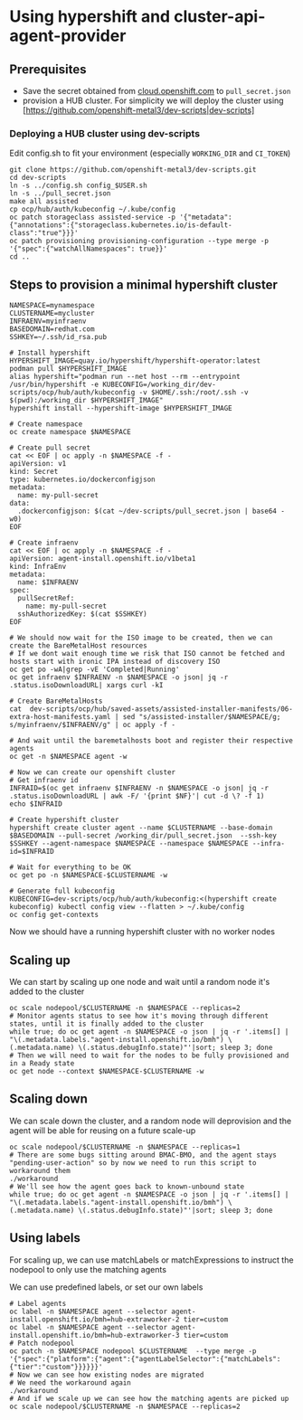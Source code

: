 # Using hypershift and cluster-api-agent-provider

## Prerequisites
- Save the secret obtained from [cloud.openshift.com](https://cloud.redhat.com/openshift/install/pull-secret) to
`pull_secret.json`
- provision a HUB cluster. For simplicity we will deploy the cluster using [https://github.com/openshift-metal3/dev-scripts|dev-scripts]


### Deploying a HUB cluster using dev-scripts
Edit config.sh to fit your environment (especially `WORKING_DIR` and `CI_TOKEN`)
```
git clone https://github.com/openshift-metal3/dev-scripts.git
cd dev-scripts
ln -s ../config.sh config_$USER.sh
ln -s ../pull_secret.json
make all assisted
cp ocp/hub/auth/kubeconfig ~/.kube/config
oc patch storageclass assisted-service -p '{"metadata": {"annotations":{"storageclass.kubernetes.io/is-default-class":"true"}}}'
oc patch provisioning provisioning-configuration --type merge -p '{"spec":{"watchAllNamespaces": true}}'
cd ..
```

## Steps to provision a minimal hypershift cluster
```
NAMESPACE=mynamespace
CLUSTERNAME=mycluster
INFRAENV=myinfraenv
BASEDOMAIN=redhat.com
SSHKEY=~/.ssh/id_rsa.pub

# Install hypershift
HYPERSHIFT_IMAGE=quay.io/hypershift/hypershift-operator:latest
podman pull $HYPERSHIFT_IMAGE
alias hypershift="podman run --net host --rm --entrypoint /usr/bin/hypershift -e KUBECONFIG=/working_dir/dev-scripts/ocp/hub/auth/kubeconfig -v $HOME/.ssh:/root/.ssh -v $(pwd):/working_dir $HYPERSHIFT_IMAGE"
hypershift install --hypershift-image $HYPERSHIFT_IMAGE

# Create namespace
oc create namespace $NAMESPACE

# Create pull secret
cat << EOF | oc apply -n $NAMESPACE -f -
apiVersion: v1
kind: Secret
type: kubernetes.io/dockerconfigjson
metadata:
  name: my-pull-secret
data:
  .dockerconfigjson: $(cat ~/dev-scripts/pull_secret.json | base64 -w0)
EOF

# Create infraenv
cat << EOF | oc apply -n $NAMESPACE -f -
apiVersion: agent-install.openshift.io/v1beta1
kind: InfraEnv
metadata:
  name: $INFRAENV
spec:
  pullSecretRef:
    name: my-pull-secret
  sshAuthorizedKey: $(cat $SSHKEY)
EOF

# We should now wait for the ISO image to be created, then we can create the BareMetalHost resources
# If we dont wait enough time we risk that ISO cannot be fetched and hosts start with ironic IPA instead of discovery ISO
oc get po -wA|grep -vE 'Completed|Running'
oc get infraenv $INFRAENV -n $NAMESPACE -o json| jq -r .status.isoDownloadURL| xargs curl -kI

# Create BareMetalHosts
cat  dev-scripts/ocp/hub/saved-assets/assisted-installer-manifests/06-extra-host-manifests.yaml | sed "s/assisted-installer/$NAMESPACE/g; s/myinfraenv/$INFRAENV/g" | oc apply -f -

# And wait until the baremetalhosts boot and register their respective agents
oc get -n $NAMESPACE agent -w

# Now we can create our openshift cluster
# Get infraenv id
INFRAID=$(oc get infraenv $INFRAENV -n $NAMESPACE -o json| jq -r .status.isoDownloadURL | awk -F/ '{print $NF}'| cut -d \? -f 1)
echo $INFRAID

# Create hypershift cluster
hypershift create cluster agent --name $CLUSTERNAME --base-domain $BASEDOMAIN --pull-secret /working_dir/pull_secret.json  --ssh-key $SSHKEY --agent-namespace $NAMESPACE --namespace $NAMESPACE --infra-id=$INFRAID

# Wait for everything to be OK
oc get po -n $NAMESPACE-$CLUSTERNAME -w

# Generate full kubeconfig
KUBECONFIG=dev-scripts/ocp/hub/auth/kubeconfig:<(hypershift create kubeconfig) kubectl config view --flatten > ~/.kube/config
oc config get-contexts
```

Now we should have a running hypershift cluster with no worker nodes


## Scaling up
We can start by scaling up one node and wait until a random node it's added to the cluster

```
oc scale nodepool/$CLUSTERNAME -n $NAMESPACE --replicas=2
# Monitor agents status to see how it's moving through different states, until it is finally added to the cluster
while true; do oc get agent -n $NAMESPACE -o json | jq -r '.items[] | "\(.metadata.labels."agent-install.openshift.io/bmh") \(.metadata.name) \(.status.debugInfo.state)"'|sort; sleep 3; done
# Then we will need to wait for the nodes to be fully provisioned and in a Ready state
oc get node --context $NAMESPACE-$CLUSTERNAME -w
```

## Scaling down

We can scale down the cluster, and a random node will deprovision and the agent will be able for reusing on a future scale-up

```
oc scale nodepool/$CLUSTERNAME -n $NAMESPACE --replicas=1
# There are some bugs sitting around BMAC-BMO, and the agent stays "pending-user-action" so by now we need to run this script to workaround them
./workaround
# We'll see how the agent goes back to known-unbound state
while true; do oc get agent -n $NAMESPACE -o json | jq -r '.items[] | "\(.metadata.labels."agent-install.openshift.io/bmh") \(.metadata.name) \(.status.debugInfo.state)"'|sort; sleep 3; done
```

## Using labels
For scaling up, we can use matchLabels or matchExpressions to instruct the nodepool to only use the matching agents

We can use predefined labels, or set our own labels

```
# Label agents
oc label -n $NAMESPACE agent --selector agent-install.openshift.io/bmh=hub-extraworker-2 tier=custom
oc label -n $NAMESPACE agent --selector agent-install.openshift.io/bmh=hub-extraworker-3 tier=custom
# Patch nodepool
oc patch -n $NAMESPACE nodepool $CLUSTERNAME  --type merge -p '{"spec":{"platform":{"agent":{"agentLabelSelector":{"matchLabels":{"tier":"custom"}}}}}}'
# Now we can see how existing nodes are migrated
# We need the workaround again
./workaround
# And if we scale up we can see how the matching agents are picked up
oc scale nodepool/$CLUSTERNAME -n $NAMESPACE --replicas=2
```
